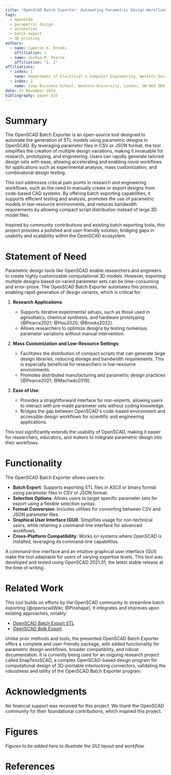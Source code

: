 ```yaml
---
title: "OpenSCAD Batch Exporter: Automating Parametric Design Workflows for Research and Engineering"
tags:
  - OpenSCAD
  - parametric design
  - automation
  - batch export
  - 3D printing
authors:
  - name: Cameron K. Brooks
    affiliation: 1
  - name: Joshua M. Pearce
    affiliation: "1, 2"
affiliations:
  - index: 1
    name: Department of Electrical & Computer Engineering, Western University, London, ON N6A 5B9, Canada
  - index: 2
    name: Ivey Business School, Western University, London, ON N6A 5B9, Canada
date: 22 November 2024
bibliography: paper.bib
---
```


# Summary

The OpenSCAD Batch Exporter is an open-source tool designed to automate the generation of STL models using parametric designs in OpenSCAD. By leveraging parameter files in CSV or JSON format, the tool simplifies the creation of multiple design variations, making it invaluable for research, prototyping, and engineering. Users can rapidly generate tailored design sets with ease, allowing accelerating and enabling novel workflows for applications such as experimental analysis, mass customization, and combinatorial design testing.

This tool addresses critical pain points in research and engineering workflows, such as the need to manually create or export designs from code-based CAD systems. By offering batch exporting capabilities, it supports efficient testing and analysis, promotes the use of parametric models in low-resource environments, and reduces bandwidth requirements by allowing compact script distribution instead of large 3D model files.

Inspired by community contributions and existing batch exporting tools, this project provides a polished and user-friendly solution, bridging gaps in usability and scalability within the OpenSCAD ecosystem.

# Statement of Need

Parametric design tools like OpenSCAD enable researchers and engineers to create highly customizable computational 3D models. However, exporting multiple designs based on varied parameter sets can be time-consuming and error-prone. The OpenSCAD Batch Exporter automates this process, enabling rapid generation of design variants, which is critical for:

1. **Research Applications**:
   - Supports iterative experimental setups, such as those used in agrivoltaics, chemical synthesis, and hardware prototyping [@Pearce2021; @Hou2020; @Brooks2022].
   - Allows researchers to optimize designs by testing numerous parameter variations without manual intervention.

2. **Mass Customization and Low-Resource Settings**:
   - Facilitates the distribution of compact scripts that can generate large design libraries, reducing storage and bandwidth requirements. This is especially beneficial for researchers in low-resource environments.
   - Promotes distributed manufacturing and parametric design practices [@Pearce2021; @Machado2019].

3. **Ease of Use**:
   - Provides a straightforward interface for non-experts, allowing users to interact with pre-made parameter sets without coding knowledge.
   - Bridges the gap between OpenSCAD's code-based environment and accessible design workflows for scientific and engineering applications.

This tool significantly extends the usability of OpenSCAD, making it easier for researchers, educators, and makers to integrate parametric design into their workflows.

# Functionality

The OpenSCAD Batch Exporter allows users to:

- **Batch Export**: Supports exporting STL files in ASCII or binary format using parameter files in CSV or JSON format.
- **Selection Options**: Allows users to target specific parameter sets for export using a flexible selection syntax.
- **Format Conversion**: Includes utilities for converting between CSV and JSON parameter files.
- **Graphical User Interface (GUI)**: Simplifies usage for non-technical users, while retaining a command-line interface for advanced workflows.
- **Cross-Platform Compatibility**: Works on systems where OpenSCAD is installed, leveraging its command-line capabilities.

A command-line interface and an intuitive graphical user interface (GUI) make the tool adaptable for users of varying expertise levels. This tool was developed and tested using OpenSCAD 2021.01, the latest stable release at the time of writing .

# Related Work

This tool builds on efforts by the OpenSCAD community to streamline batch exporting [@openscadWiki; @Pinshape]. It integrates and improves upon existing approaches, notably:

- [OpenSCAD Batch Export STL](https://github.com/18107/OpenSCAD-batch-export-stl)
- [OpenSCAD Bulk Export](https://github.com/OutwardBuckle/OpenSCAD-Bulk-Export)

Unlike prior methods and tools, the presented OpenSCAD Batch Exporter offers a complete and user-friendly package, with added functionality for parametric design workflows, broader compatibility, and robust documentation. It is currently being used for an ongoing research project called SnapTessSCAD, a complex OpenSCAD-based design program for computational design of 3D-printable interlocking connectors, validating the robustness and utility of the OpenSCAD Batch Exporter program.

# Acknowledgments

No financial support was received for this project. We thank the OpenSCAD community for their foundational contributions, which inspired this project.

# Figures

*Figures to be added here to illustrate the GUI layout and workflow.*

# References

